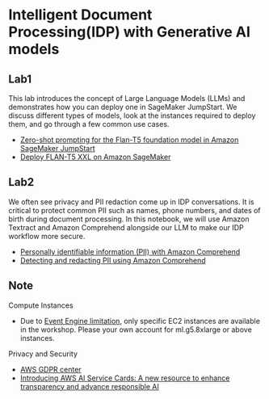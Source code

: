 # Intelligent Document Processing(IDP) with Generative AI models


## Lab1

This lab introduces the concept of Large Language Models (LLMs) and demonstrates how you can deploy one in SageMaker JumpStart. We discuss different types of models, look at the instances required to deploy them, and go through a few common use cases.

- [Zero-shot prompting for the Flan-T5 foundation model in Amazon SageMaker JumpStart](https://aws.amazon.com/blogs/machine-learning/zero-shot-prompting-for-the-flan-t5-foundation-model-in-amazon-sagemaker-jumpstart/)
- [Deploy FLAN-T5 XXL on Amazon SageMaker](https://www.philschmid.de/deploy-flan-t5-sagemaker)

## Lab2

We often see privacy and PII redaction come up in IDP conversations. It is critical to protect common PII such as names, phone numbers, and dates of birth during document processing. In this notebook, we will use Amazon Textract and Amazon Comprehend alongside our LLM to make our IDP workflow more secure.

- [Personally identifiable information (PII) with Amazon Comprehend](https://docs.aws.amazon.com/comprehend/latest/dg/pii.html)
- [Detecting and redacting PII using Amazon Comprehend](https://aws.amazon.com/blogs/machine-learning/detecting-and-redacting-pii-using-amazon-comprehend/)



## Note

Compute Instances

- Due to [Event Engine limitation](https://catalog.workshops.aws/docs/en-US/detailed-documentation/supported-aws-services/sagemaker-service-limits), only specific EC2 instances are available in the workshop. Please your own account for ml.g5.8xlarge or above instances.

Privacy and Security

- [AWS GDPR center](https://aws.amazon.com/compliance/gdpr-center/)
- [Introducing AWS AI Service Cards: A new resource to enhance transparency and advance responsible AI](https://aws.amazon.com/blogs/machine-learning/introducing-aws-ai-service-cards-a-new-resource-to-enhance-transparency-and-advance-responsible-ai/)
